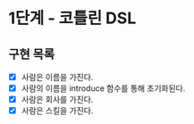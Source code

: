 # 1단계 - 코틀린 DSL

## 구현 목록

- [x] 사람은 이름을 가진다.
- [x] 사람의 이름을 introduce 함수를 통해 초기화된다.
- [x] 사람은 회사를 가진다.
- [x] 사람은 스킬을 가진다.
